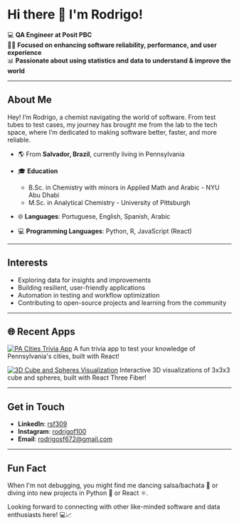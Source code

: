 # Hi there 👋 I'm Rodrigo!

💻 **QA Engineer at Posit PBC**  
👨‍💻 **Focused on enhancing software reliability, performance, and user experience**  
📊 **Passionate about using statistics and data to understand & improve the world**

---

## About Me

Hey! I’m Rodrigo, a chemist navigating the world of software. From test tubes to test cases, my journey has brought me from the lab to the tech space, where I’m dedicated to making software better, faster, and more reliable.

- 🌎 From **Salvador, Brazil**, currently living in Pennsylvania
- 🎓 **Education**  
  - B.Sc. in Chemistry with minors in Applied Math and Arabic - NYU Abu Dhabi
  - M.Sc. in Analytical Chemistry - University of Pittsburgh

- 🌐 **Languages**: Portuguese, English, Spanish, Arabic
- 💻 **Programming Languages**: Python, R, JavaScript (React)

---

## Interests

- Exploring data for insights and improvements
- Building resilient, user-friendly applications
- Automation in testing and workflow optimization
- Contributing to open-source projects and learning from the community

---

## 🌐 Recent Apps

[![PA Cities Trivia App](https://img.shields.io/badge/PA%20Cities%20Trivia%20App-Play-blue?style=for-the-badge&logo=react)](https://rodrigosf672.github.io/pa-cities-trivia-react-app/) 
A fun trivia app to test your knowledge of Pennsylvania's cities, built with React!

[![3D Cube and Spheres Visualization](https://img.shields.io/badge/3D%20Cube%20and%20Spheres-Explore-orange?style=for-the-badge&logo=three.js)](https://rodrigosf672.github.io/3D-Cube-and-Spheres/) 
Interactive 3D visualizations of 3x3x3 cube and spheres, built with React Three Fiber!

---

## Get in Touch

- **LinkedIn**: [rsf309](https://www.linkedin.com/in/rsf309/)
- **Instagram**: [rodrigof100](https://www.instagram.com/rodrigof100/)
- **Email**: [rodrigosf672@gmail.com](mailto:rodrigosf672@gmail.com)

---

## Fun Fact

When I'm not debugging, you might find me dancing salsa/bachata 🕺 or diving into new projects in Python 🐍 or React ⚛️.

Looking forward to connecting with other like-minded software and data enthusiasts here! 💻📈
